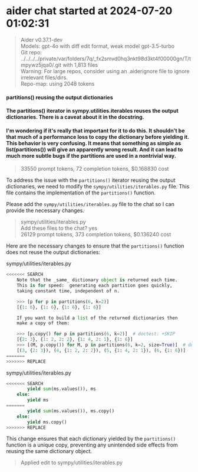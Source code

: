 
# aider chat started at 2024-07-20 01:02:31

> Aider v0.37.1-dev  
> Models: gpt-4o with diff edit format, weak model gpt-3.5-turbo  
> Git repo: ../../../../private/var/folders/7q/_fx2smvd0hq3nkt98d3kt4f00000gn/T/tmpywz5jqa0/.git with 1,813 files  
> Warning: For large repos, consider using an .aiderignore file to ignore irrelevant files/dirs.  
> Repo-map: using 2048 tokens  

#### partitions() reusing the output dictionaries  
#### The partitions() iterator in sympy.utilities.iterables reuses the output dictionaries. There is a caveat about it in the docstring.   
####   
#### I'm wondering if it's really that important for it to do this. It shouldn't be that much of a performance loss to copy the dictionary before yielding it. This behavior is very confusing. It means that something as simple as list(partitions()) will give an apparently wrong result. And it can lead to much more subtle bugs if the partitions are used in a nontrivial way.  
> 33550 prompt tokens, 72 completion tokens, $0.168830 cost  

To address the issue with the `partitions()` iterator reusing the output dictionaries, we need to modify the `sympy/utilities/iterables.py` file. This file contains the implementation of the `partitions()` function.

Please add the `sympy/utilities/iterables.py` file to the chat so I can provide the necessary changes.

> sympy/utilities/iterables.py  
> Add these files to the chat? yes  
> 26129 prompt tokens, 373 completion tokens, $0.136240 cost  

Here are the necessary changes to ensure that the `partitions()` function does not reuse the output dictionaries:

sympy/utilities/iterables.py
```python
<<<<<<< SEARCH
    Note that the _same_ dictionary object is returned each time.
    This is for speed:  generating each partition goes quickly,
    taking constant time, independent of n.

    >>> [p for p in partitions(6, k=2)]
    [{1: 6}, {1: 6}, {1: 6}, {1: 6}]

    If you want to build a list of the returned dictionaries then
    make a copy of them:

    >>> [p.copy() for p in partitions(6, k=2)]  # doctest: +SKIP
    [{2: 3}, {1: 2, 2: 2}, {1: 4, 2: 1}, {1: 6}]
    >>> [(M, p.copy()) for M, p in partitions(6, k=2, size=True)]  # doctest: +SKIP
    [(3, {2: 3}), (4, {1: 2, 2: 2}), (5, {1: 4, 2: 1}), (6, {1: 6})]
=======
>>>>>>> REPLACE
```

sympy/utilities/iterables.py
```python
<<<<<<< SEARCH
        yield sum(ms.values()), ms
    else:
        yield ms
=======
        yield sum(ms.values()), ms.copy()
    else:
        yield ms.copy()
>>>>>>> REPLACE
```

This change ensures that each dictionary yielded by the `partitions()` function is a unique copy, preventing any unintended side effects from reusing the same dictionary object.

> Applied edit to sympy/utilities/iterables.py  
